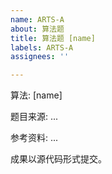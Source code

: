 ```yaml
---
name: ARTS-A
about: 算法题
title: 算法题 [name]
labels: ARTS-A
assignees: ''

---
```


算法: [name]

题目来源: ...

参考资料: ...

成果以源代码形式提交。